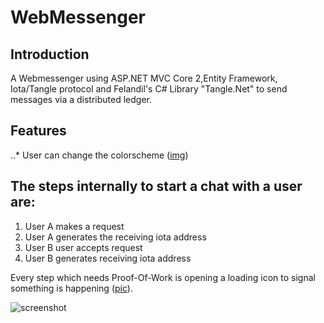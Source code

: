 # WebMessenger

## Introduction

A Webmessenger using ASP.NET MVC Core 2,Entity Framework, Iota/Tangle protocol and Felandil's C# Library "Tangle.Net" to send messages via a distributed ledger.

## Features

..* User can change the colorscheme ([img](https://puu.sh/zR8eH/60a1009d1e.png))

## The steps internally to start a chat with a user are:

1. User A makes a request
2. User A generates the receiving iota address
3. User B user accepts request
4. User B generates receiving iota address

Every step which needs Proof-Of-Work is opening a loading icon to signal something is happening ([pic](https://puu.sh/zR89r/d50efa9031.png)).


![screenshot](https://puu.sh/zR88X/fc75fb3f29.png)
